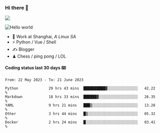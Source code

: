 ### Hi there 👋
![](https://komarev.com/ghpvc/?username=Xuhandsome)


<img src="https://github-readme-stats.vercel.app/api?username=XuHandsome&show_icons=true&theme=merko" alt="Hello world">

<br/>

- 🍻  Work at Shanghai, _A Linux SA_
- ⚡  Python / Vue / Shell
- ✍️  Blogger
- ♟  Chess / ping pong / LOL

#### Coding status last 30 days ⌨️

<!--START_SECTION:waka-->

```text
From: 22 May 2023 - To: 21 June 2023

Python              29 hrs 43 mins  ██████████▓░░░░░░░░░░░░░░   42.22 %
Markdown            18 hrs 33 mins  ██████▓░░░░░░░░░░░░░░░░░░   26.35 %
YAML                9 hrs 21 mins   ███▒░░░░░░░░░░░░░░░░░░░░░   13.28 %
Other               3 hrs 44 mins   █▒░░░░░░░░░░░░░░░░░░░░░░░   05.32 %
Docker              2 hrs 24 mins   █░░░░░░░░░░░░░░░░░░░░░░░░   03.41 %
```

<!--END_SECTION:waka-->
